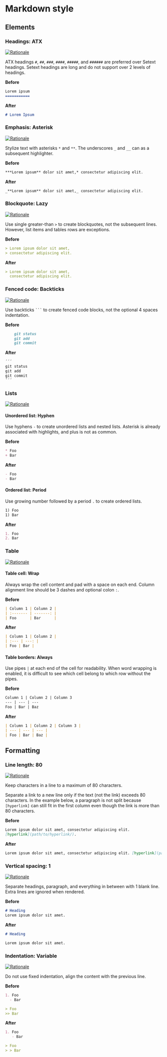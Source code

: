 # Markdown style

## Elements

### Headings: ATX

[![Rationale](https://img.shields.io/badge/GitHub-Headings-181717)](https://docs.github.com/en/get-started/writing-on-github/getting-started-with-writing-and-formatting-on-github/basic-writing-and-formatting-syntax/#headings)

ATX headings `#`, `##`, `###`, `####`, `#####`, and `######` are preferred over
Setext headings. Setext headings are long and do not support over 2 levels
of headings.

**Before**

```md
Lorem ipsum
===========
```

**After**

```md
# Lorem Ipsum
```

### Emphasis: Asterisk

[![Rationale](https://img.shields.io/badge/GitHub-Styling_text-181717)](https://docs.github.com/en/get-started/writing-on-github/getting-started-with-writing-and-formatting-on-github/basic-writing-and-formatting-syntax/#styling-text)

Stylize text with asterisks `*` and `**`. The underscores `_` and `__` can as a
subsequent highlighter.

**Before**

```md
***Lorem ipsum** dolor sit amet,* consectetur adipiscing elit.
```

**After**

```md
_**Lorem ipsum** dolor sit amet,_ consectetur adipiscing elit.
```

### Blockquote: Lazy

[![Rationale](https://img.shields.io/badge/Pandoc-Block_quotations-080808)](https://pandoc.org/chunkedhtml-demo/8.4-block-quotations.html)

Use single greater-than `>` to create blockquotes, not the subsequent lines.
However, list items and tables rows are exceptions.

**Before**

```md
> Lorem ipsum dolor sit amet,
> consectetur adipiscing elit.
```

**After**

```md
> Lorem ipsum dolor sit amet,
  consectetur adipiscing elit.
```

### Fenced code: Backticks

[![Rationale](https://img.shields.io/badge/GitHub-Quoting_code-181717)](https://docs.github.com/en/get-started/writing-on-github/getting-started-with-writing-and-formatting-on-github/basic-writing-and-formatting-syntax/#quoting-code)

Use backticks ` ``` ` to create fenced code blocks, not the optional 4 spaces
indentation.

**Before**

```md
    git status
    git add
    git commit
```

**After**

```md
´´´
git status
git add
git commit
´´´
```

### Lists

[![Rationale](https://img.shields.io/badge/GitHub-Lists-181717)](https://docs.github.com/en/get-started/writing-on-github/getting-started-with-writing-and-formatting-on-github/basic-writing-and-formatting-syntax/#lists)

#### Unordered list: Hyphen

Use hyphens `-` to create unordered lists and nested lists. Asterisk is already
associated with highlights, and plus is not as common.

**Before**

```md
* Foo
+ Bar
```

**After**

```md
- Foo
- Bar
```

#### Ordered list: Period

Use growing number followed by a period `.` to create ordered lists.

```md
1) Foo
1) Bar
```

**After**

```md
1. Foo
2. Bar
```

### Table

[![Rationale](https://img.shields.io/badge/GitHub-Creating_a_table-181717)](https://docs.github.com/en/get-started/writing-on-github/working-with-advanced-formatting/organizing-information-with-tables/#creating-a-table)

#### Table cell: Wrap

Always wrap the cell content and pad with a space on each end. Column alignment
line should be 3 dashes and optional colon `:`.

**Before**

```md
| Column 1 | Column 2 |
| :------- | -------: |
| Foo      | Bar      |
```

**After**

```md
| Column 1 | Column 2 |
| :--- | ---: |
| Foo | Bar |
```

#### Table borders: Always

Use pipes `|` at each end of the cell for readability. When word wrapping is
enabled, it is difficult to see which cell belong to which row without the
pipes.

**Before**

```md
Column 1 | Column 2 | Column 3
--- | --- | ---
Foo | Bar | Baz
```

**After**

```md
| Column 1 | Column 2 | Column 3 |
| --- | --- | --- |
| Foo | Bar | Baz |
```

## Formatting

### Line length: 80

[![Rationale](https://img.shields.io/badge/Google-Links-4285f4)](https://github.com/google/styleguide/blob/gh-pages/docguide/style.md#links)

Keep characters in a line to a maximum of 80 characters.

Separate a link to a new line only if the text (not the link) exceeds 80
characters. In the example below, a paragraph is not split because `[hyperlink]`
can still fit in the first column even though the link is more than 80
characters.

**Before**

```md
Lorem ipsum dolor sit amet, consectetur adipiscing elit.
[hyperlink](path/to/hyperlink/).
```

**After**

```md
Lorem ipsum dolor sit amet, consectetur adipiscing elit. [hyperlink](path/to/hyperlink/).
```

### Vertical spacing: 1

[![Rationale](https://img.shields.io/badge/Commonmark-Spacing-fff)](https://github.com/style-guides/Markdown/#spacing)

Separate headings, paragraph, and everything in between with 1 blank line. Extra
lines are ignored when rendered.

**Before**

```md
# Heading
Lorem ipsum dolor sit amet.
```

**After**

```md
# Heading

Lorem ipsum dolor sit amet.
```

### Indentation: Variable

[![Rationale](https://img.shields.io/badge/GitHub-Nested_lists-181717)](https://docs.github.com/en/get-started/writing-on-github/getting-started-with-writing-and-formatting-on-github/basic-writing-and-formatting-syntax/#nested-lists)

Do not use fixed indentation, align the content with the previous line.

**Before**

```md
1. Foo
  - Bar

> Foo
>> Bar
```

**After**

```md
1. Foo
   - Bar

> Foo
> > Bar
```
